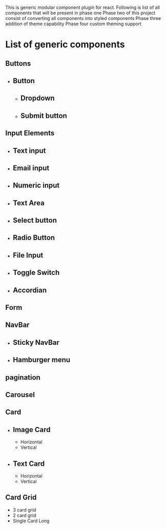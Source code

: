 This is generic modular component plugin for react.
Following is list of all components that will be present in phase one
Phase two of this project consist of converting all components into styled components
Phase three addition of theme capability
Phase four custom theming support

# List of generic components

## Buttons

- ## Button
  - ## Dropdown
  - ## Submit button

## Input Elements

- ## Text input
- ## Email input
- ## Numeric input
- ## Text Area
- ## Select button
- ## Radio Button
- ## File Input
- ## Toggle Switch
- ## Accordian

## Form

## NavBar

- ## Sticky NavBar
- ## Hamburger menu

## pagination

## Carousel

## Card

- ## Image Card
  - Horizontal
  - Vertical
- ## Text Card
  - Horizontal
  - Vertical

## Card Grid

- 3 card grid
- 2 card grid
- Single Card Long
